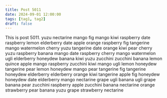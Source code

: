 ```yaml
---
title: Post 5011
date: 2024-09-01 12:00:00
tags: [tag1, tag2]
draft: false
---
```

This is post 5011.
yuzu
nectarine
mango
fig
mango
kiwi
raspberry
date
raspberry
lemon
elderberry
date
apple
orange
raspberry
fig
tangerine
mango
watermelon
cherry
yuzu
tangerine
date
orange
kiwi
pear
cherry
yuzu
raspberry
banana
mango
date
raspberry
cherry
mango
watermelon
ugli
elderberry
honeydew
banana
kiwi
yuzu
zucchini
zucchini
banana
lemon
quince
apple
mango
raspberry
zucchini
kiwi
mango
ugli
lemon
honeydew
tangerine
pear
lemon
honeydew
mango
pear
tangerine
fig
tangerine
honeydew
elderberry
elderberry
orange
kiwi
tangerine
apple
fig
honeydew
honeydew
date
elderberry
mango
nectarine
grape
ugli
banana
ugli
grape
banana
pear
zucchini
raspberry
apple
zucchini
banana
nectarine
orange
strawberry
pear
banana
yuzu
grape
strawberry
nectarine
